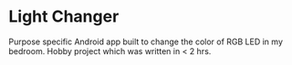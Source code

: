 # Light Changer

Purpose specific Android app built to change the color of RGB LED in my bedroom.
Hobby project which was written in < 2 hrs.

